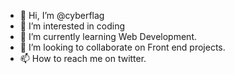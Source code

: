 - 👋 Hi, I’m @cyberflag
- 👀 I’m interested in coding
- 🌱 I’m currently learning Web Development.
- 💞️ I’m looking to collaborate on Front end projects.
- 📫 How to reach me on twitter.

<!---
cyberflag/cyberflag is a ✨ special ✨ repository because its `README.md` (this file) appears on your GitHub profile.
You can click the Preview link to take a look at your changes.
--->
